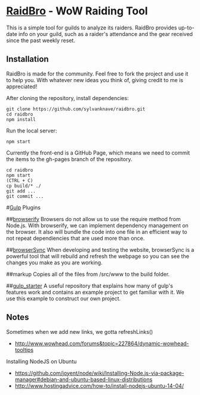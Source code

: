 # [RaidBro](http://raidbro.com) - WoW Raiding Tool

This is a simple tool for guilds to analyze its raiders.  RaidBro provides up-to-date info on your guild, such as a raider's attendance and the gear received since the past weekly reset.


## Installation

RaidBro is made for the community. Feel free to fork the project and use it to help you.  With whatever new ideas you think of, giving credit to me is appreciated!

After cloning the repository, install dependencies:
```
git clone https://github.com/sylvanknave/raidbro.git
cd raidbro
npm install
```

Run the local server:
```
npm start
```

Currently the front-end is a GitHub Page, which means we need to commit the items to the gh-pages branch of the repository.
```
cd raidbro
npm start
(CTRL + C)
cp build/* ./
git add ...
git commit ...
```


#[Gulp](https://github.com/gulpjs/gulp) Plugins


##[browserify](https://github.com/substack/node-browserify)
Browsers do not allow us to use the require method from Node.js. With browserify, we can implement dependency management on the browser. It also will bundle the code into one file in an efficient way to not repeat dependiencies that are used more than once.

##[browserSync](http://www.browsersync.io/)
When developing and testing the website, browserSync is a powerful tool that will rebuild and refresh the webpage so you can see the changes you make as you are working.

##markup
Copies all of the files from /src/www to the build folder.

##[gulp_starter](https://github.com/greypants/gulp-starter)
A useful repository that explains how many of gulp's features work and contains an example project to get familiar with it. We use this example to construct our own project.


## Notes

Sometimes when we add new links, we gotta refreshLinks()
- http://www.wowhead.com/forums&topic=227864/dynamic-wowhead-tooltips

Installing NodeJS on Ubuntu
- https://github.com/joyent/node/wiki/Installing-Node.js-via-package-manager#debian-and-ubuntu-based-linux-distributions
- http://www.hostingadvice.com/how-to/install-nodejs-ubuntu-14-04/
